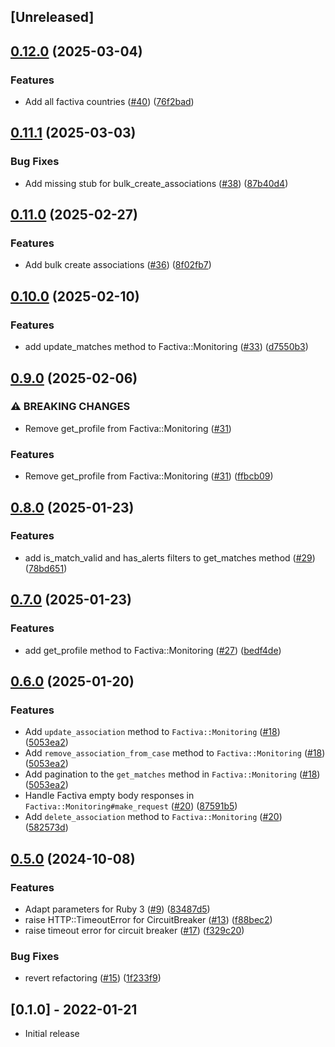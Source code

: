## [Unreleased]

## [0.12.0](https://github.com/sequra/factiva-api-client/compare/v0.11.1...v0.12.0) (2025-03-04)


### Features

* Add all factiva countries ([#40](https://github.com/sequra/factiva-api-client/issues/40)) ([76f2bad](https://github.com/sequra/factiva-api-client/commit/76f2bad160b2922af942a3b518bb1c12aa096c2f))

## [0.11.1](https://github.com/sequra/factiva-api-client/compare/v0.11.0...v0.11.1) (2025-03-03)


### Bug Fixes

* Add missing stub for bulk_create_associations ([#38](https://github.com/sequra/factiva-api-client/issues/38)) ([87b40d4](https://github.com/sequra/factiva-api-client/commit/87b40d46672b1fbf9ba428a2fa2a08122b90aad5))

## [0.11.0](https://github.com/sequra/factiva-api-client/compare/v0.10.0...v0.11.0) (2025-02-27)


### Features

* Add bulk create associations ([#36](https://github.com/sequra/factiva-api-client/issues/36)) ([8f02fb7](https://github.com/sequra/factiva-api-client/commit/8f02fb7c28cbf0162283e7065cf4b8385ef40c39))

## [0.10.0](https://github.com/sequra/factiva-api-client/compare/v0.9.0...v0.10.0) (2025-02-10)


### Features

* add update_matches method to Factiva::Monitoring ([#33](https://github.com/sequra/factiva-api-client/issues/33)) ([d7550b3](https://github.com/sequra/factiva-api-client/commit/d7550b30824dc4dfc168dcf397ddae789abd879e))

## [0.9.0](https://github.com/sequra/factiva-api-client/compare/v0.8.0...v0.9.0) (2025-02-06)


### ⚠ BREAKING CHANGES

* Remove get_profile from Factiva::Monitoring ([#31](https://github.com/sequra/factiva-api-client/issues/31))

### Features

* Remove get_profile from Factiva::Monitoring ([#31](https://github.com/sequra/factiva-api-client/issues/31)) ([ffbcb09](https://github.com/sequra/factiva-api-client/commit/ffbcb09f15b748569c7405ab0a496e0885e39793))

## [0.8.0](https://github.com/sequra/factiva-api-client/compare/v0.7.0...v0.8.0) (2025-01-23)


### Features

* add is_match_valid and has_alerts filters to get_matches method ([#29](https://github.com/sequra/factiva-api-client/issues/29)) ([78bd651](https://github.com/sequra/factiva-api-client/commit/78bd651a8dc74ac6b8918f508ff572be1298994f))

## [0.7.0](https://github.com/sequra/factiva-api-client/compare/v0.6.0...v0.7.0) (2025-01-23)


### Features

* add get_profile method to Factiva::Monitoring ([#27](https://github.com/sequra/factiva-api-client/issues/27)) ([bedf4de](https://github.com/sequra/factiva-api-client/commit/bedf4debbef6f2461703ae791955b8296247a4bc))

## [0.6.0](https://github.com/sequra/factiva-api-client/compare/v0.5.0...v0.6.0) (2025-01-20)


### Features

* Add `update_association` method to `Factiva::Monitoring` ([#18](https://github.com/sequra/factiva-api-client/pull/18)) ([5053ea2](https://github.com/sequra/factiva-api-client/pull/18/commits/5053ea2462dca9a8d4f9c6a72160bff28554d303))
* Add `remove_association_from_case` method to `Factiva::Monitoring` ([#18](https://github.com/sequra/factiva-api-client/pull/18)) ([5053ea2](https://github.com/sequra/factiva-api-client/pull/18/commits/5053ea2462dca9a8d4f9c6a72160bff28554d303))
* Add pagination to the `get_matches` method in `Factiva::Monitoring` ([#18](https://github.com/sequra/factiva-api-client/pull/18)) ([5053ea2](https://github.com/sequra/factiva-api-client/pull/18/commits/5053ea2462dca9a8d4f9c6a72160bff28554d303))
* Handle Factiva empty body responses in  `Factiva::Monitoring#make_request` ([#20](https://github.com/sequra/factiva-api-client/pull/20)) ([87591b5](https://github.com/sequra/factiva-api-client/pull/20/commits/87591b57d41f4a897f5f1c49fce134239e0997e0))
* Add `delete_association` method to `Factiva::Monitoring` ([#20](https://github.com/sequra/factiva-api-client/pull/20)) ([582573d](https://github.com/sequra/factiva-api-client/pull/20/commits/582573daac45595441878fb7872ba9d02879819a))

## [0.5.0](https://github.com/sequra/factiva-api-client/compare/v0.4.0...v0.5.0) (2024-10-08)


### Features

* Adapt parameters for Ruby 3 ([#9](https://github.com/sequra/factiva-api-client/issues/9)) ([83487d5](https://github.com/sequra/factiva-api-client/commit/83487d55dd4a8cd90ecd24eaa1b9b34934445234))
* raise HTTP::TimeoutError for CircuitBreaker ([#13](https://github.com/sequra/factiva-api-client/issues/13)) ([f88bec2](https://github.com/sequra/factiva-api-client/commit/f88bec29f01085340d29e5748c9782e23c19b3a8))
* raise timeout error for circuit breaker ([#17](https://github.com/sequra/factiva-api-client/issues/17)) ([f329c20](https://github.com/sequra/factiva-api-client/commit/f329c2063dbd16dec3f4bc6aeea02a6c39cb757f))


### Bug Fixes

* revert refactoring ([#15](https://github.com/sequra/factiva-api-client/issues/15)) ([1f233f9](https://github.com/sequra/factiva-api-client/commit/1f233f9c074941db51e0f452b3885522935cc665))

## [0.1.0] - 2022-01-21

- Initial release
